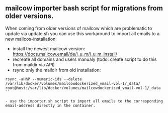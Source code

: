 ## mailcow importer bash script for migrations from older versions.

When coming from older versions of mailcow which are problematic to update via update.sh you can use this workaround to import all emails to a new mailcos-installation:

- install the newest mailcow version: https://docs.mailcow.email/de/i_u_m/i_u_m_install/
- recreate all domains and users manualy (todo: create script to do this from maildir via API)
- rsync only the maildir from old installation:

```
rsync -aHhP --numeric-ids --delete /var/lib/docker/volumes/mailcowdockerized_vmail-vol-1/_data/ root@host:/var/lib/docker/volumes/mailcowdockerized_vmail-vol-1/_data
``

- use the importer.sh script to import all emails to the corresponding email-address directly in the container.